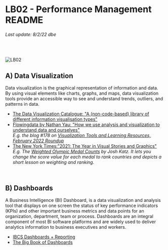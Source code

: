 # LB02 - Performance Management README
###### Last update: 8/2/22 dbe
</br>

![LB02](https://github.com/sawubona-gmbh/BINA-FS22-WORK/blob/main/zImages/MSc-WI_BINA_LB2_Performance-Management.png)

## A) Data Visualization

Data visualization is the graphical representation of information and data. By using visual elements like charts, graphs, and maps, data visualization tools provide an accessible way to see and understand trends, outliers, and patterns in data.

* [The Data Visualization Catalogue: "A (non-code-based) library of different information visualisation types"](https://datavizcatalogue.com/)  
* [Flowingdata by Nathan Yau: "How we use analysis and visualization to understand data and ourselves"](https://flowingdata.com/)  
*E.g. the blog #178 on [Visualization Tools and Learning Resources, February 2022 Roundup](https://flowingdata.com/2022/02/24/process-178-february-2022-roundup/)*  
* [The New York Times:"2021: The Year in Visual Stories and Graphics"](https://www.nytimes.com/interactive/2021/12/29/us/2021-year-in-graphics.html)  
*E.g. The [Weighted Olympic Medal Counts](https://www.nytimes.com/interactive/2022/02/07/upshot/which-country-leads-olympic-medal-count.html) by Josh Katz. It lets you change the score value for each medal to rank countries and depicts a short lesson on weighting and ranking.*
</br>

## B) Dashboards

A Business Intelligence (BI) Dashboard, is a data visualization and analysis tool that displays on one screen the status of key performance indicators (KPIs) and other important business metrics and data points for an organization, department, team or process. Dashboards are an integral component of most BI software platforms and are widely used to deliver analytics information to business executives and workers.  

* [IBCS Dashboards + Reporting](https://github.com/sawubona-gmbh/BINA-FS22-WORK/tree/main/LB02-PerformanceManagement/IBCS)  
* [The Big Book of Dashboards](https://www.bigbookofdashboards.com/)  



